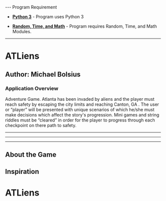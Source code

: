 --- Program Requirement

- __[Python 3](https://www.python.org/download/releases/3.0/)__ -
Program uses Python 3

- __[Random, Time, and Math](https://docs.python.org/3/py-modindex.html)__ - Program
requires Random, Time, and Math Modules.

---

# ATLiens

## Author: Michael Bolsius

### Application Overview

Adventure Game.  Atlanta has been invaded by aliens and the player must
reach safety by escaping the city limits and reaching Canton, GA .   The
user or “player” will be presented with unique scenarios of which he/she
must make decisions which affect the story's progression.  Mini games
and string riddles must be “cleared” in order for the player to progress
through each checkpoint on there path to safety.

___

---

***

## About the Game




## Inspiration




# ATLiens
